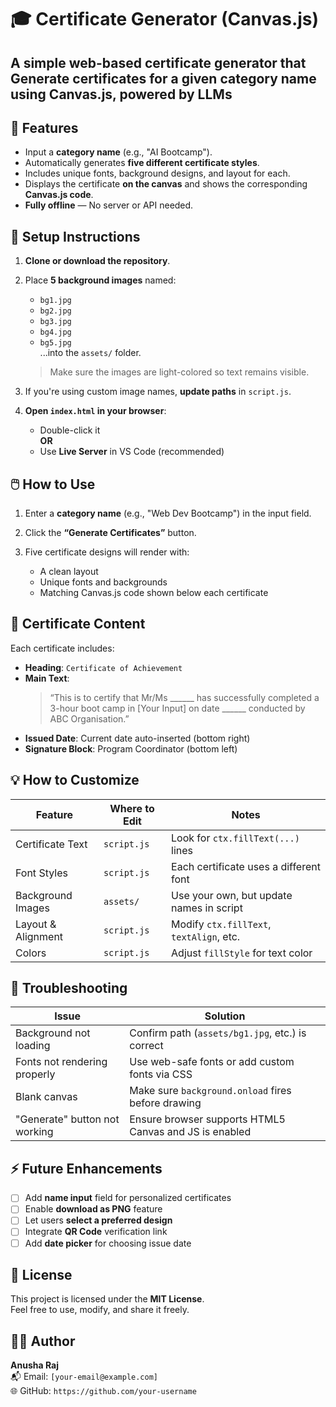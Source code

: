 # 🎓 Certificate Generator (Canvas.js)

A simple web-based certificate generator that Generate certificates for a given category name using Canvas.js, powered by LLMs
 ---
 
 ## 🚀 Features

- Input a **category name** (e.g., "AI Bootcamp").
- Automatically generates **five different certificate styles**.
- Includes unique fonts, background designs, and layout for each.
- Displays the certificate **on the canvas** and shows the corresponding **Canvas.js code**.
- **Fully offline** — No server or API needed.

## 📁 Setup Instructions

1. **Clone or download the repository**.

2. Place **5 background images** named:
   - `bg1.jpg`
   - `bg2.jpg`
   - `bg3.jpg`
   - `bg4.jpg`
   - `bg5.jpg`  
   ...into the `assets/` folder.

   > Make sure the images are light-colored so text remains visible.

3. If you're using custom image names, **update paths** in `script.js`.

4. **Open `index.html` in your browser**:
   - Double-click it  
   **OR**
   - Use **Live Server** in VS Code (recommended)

## 🖱️ How to Use

1. Enter a **category name** (e.g., "Web Dev Bootcamp") in the input field.

2. Click the **“Generate Certificates”** button.

3. Five certificate designs will render with:
   - A clean layout
   - Unique fonts and backgrounds
   - Matching Canvas.js code shown below each certificate

## 📜 Certificate Content

Each certificate includes:

- **Heading**: `Certificate of Achievement`
- **Main Text**:
  > “This is to certify that Mr/Ms ______ has successfully completed a 3-hour boot camp in [Your Input] on date ______ conducted by ABC Organisation.”
- **Issued Date**: Current date auto-inserted (bottom right)
- **Signature Block**: Program Coordinator (bottom left)

## 💡 How to Customize

| Feature              | Where to Edit   | Notes                                           |
|----------------------|-----------------|-------------------------------------------------|
| Certificate Text     | `script.js`     | Look for `ctx.fillText(...)` lines             |
| Font Styles          | `script.js`     | Each certificate uses a different font         |
| Background Images    | `assets/`       | Use your own, but update names in script       |
| Layout & Alignment   | `script.js`     | Modify `ctx.fillText`, `textAlign`, etc.       |
| Colors               | `script.js`     | Adjust `fillStyle` for text color              |

## 🔧 Troubleshooting

| Issue                          | Solution                                              |
|--------------------------------|-------------------------------------------------------|
| Background not loading         | Confirm path (`assets/bg1.jpg`, etc.) is correct     |
| Fonts not rendering properly   | Use web-safe fonts or add custom fonts via CSS       |
| Blank canvas                   | Make sure `background.onload` fires before drawing   |
| "Generate" button not working  | Ensure browser supports HTML5 Canvas and JS is enabled |

## ⚡ Future Enhancements

- [ ] Add **name input** field for personalized certificates
- [ ] Enable **download as PNG** feature
- [ ] Let users **select a preferred design**
- [ ] Integrate **QR Code** verification link
- [ ] Add **date picker** for choosing issue date

## 📄 License

This project is licensed under the **MIT License**.  
Feel free to use, modify, and share it freely.

## 👩‍💻 Author

**Anusha Raj**  
📬 Email: `[your-email@example.com]`  
🌐 GitHub: `https://github.com/your-username`
